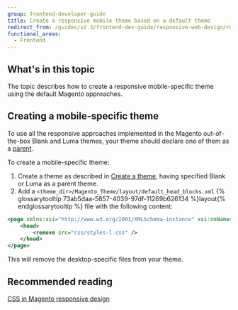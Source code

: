 ```yaml
---
group: frontend-developer-guide
title: Create a responsive mobile theme based on a default theme
redirect_from: /guides/v2.3/frontend-dev-guide/responsive-web-design/rwd_mobile.html
functional_areas:
  - Frontend
---
```


## What's in this topic

The topic describes how to create a responsive mobile-specific theme using the default Magento approaches. 

## Creating a mobile-specific theme

To use all the responsive approaches implemented in the Magento out-of-the-box Blank and Luma themes, your theme should declare one of them as a [parent]({{page.baseurl}}/frontend-development/themes/set-inheritance.html). 

To create a mobile-specific theme:

1. Create a theme as described in [Create a theme]({{page.baseurl}}/frontend-development/themes/create-theme.html), having specified Blank or Luma as a parent theme.
2. Add a `<theme_dir>/Magento_Theme/layout/default_head_blocks.xml` {% glossarytooltip 73ab5daa-5857-4039-97df-11269b626134 %}layout{% endglossarytooltip %} file with the following content:

```xml
<page xmlns:xsi="http://www.w3.org/2001/XMLSchema-instance" xsi:noNamespaceSchemaLocation="urn:magento:framework:View/Layout/etc/page_configuration.xsd">
    <head>
        <remove src="css/styles-l.css" />
    </head>
</page>
```

This will remove the desktop-specific files from your theme.

## Recommended reading

[CSS in Magento responsive design]({{page.baseurl}}/frontend-development/responsive-web-design/css.html)

